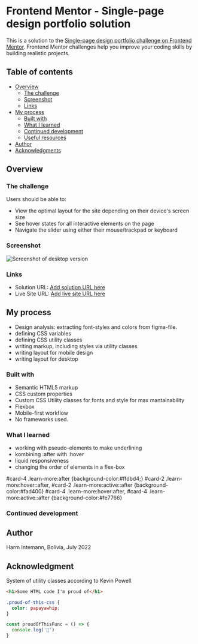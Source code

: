 # Frontend Mentor - Single-page design portfolio solution

This is a solution to the [Single-page design portfolio challenge on Frontend Mentor](https://www.frontendmentor.io/challenges/sunnyside-agency-landing-page-7yVs3B6ef). Frontend Mentor challenges help you improve your coding skills by building realistic projects. 

## Table of contents

- [Overview](#overview)
  - [The challenge](#the-challenge)
  - [Screenshot](#screenshot)
  - [Links](#links)
- [My process](#my-process)
  - [Built with](#built-with)
  - [What I learned](#what-i-learned)
  - [Continued development](#continued-development)
  - [Useful resources](#useful-resources)
- [Author](#author)
- [Acknowledgments](#acknowledgments)


## Overview

### The challenge

Users should be able to:

- View the optimal layout for the site depending on their device's screen size
- See hover states for all interactive elements on the page
- Navigate the slider using either their mouse/trackpad or keyboard

### Screenshot

![Screenshot of desktop version](./Screenshot-desktop.png)


### Links

- Solution URL: [Add solution URL here](https://github.com/ghintema/FrontendMentor_Sunnyside-agency-landingpage.git)
- Live Site URL: [Add live site URL here](https://ghintema.github.io/FrontendMentor_Sunnyside-agency-landingpage/)

## My process
- Design analysis: extracting font-styles and colors from figma-file.
- defining CSS variables
- defining CSS utility classes
- writing markup, including styles via utility classes
- writing layout for mobile design
- writing layout for desktop


### Built with

- Semantic HTML5 markup
- CSS custom properties
- Custom CSS Utility classes for fonts and style for max mantainability 
- Flexbox
- Mobile-first workflow
- No frameworks used.


### What I learned

- working with pseudo-elements to make underlining 
- kombining :after with :hover
- liquid responsiveness 
- changing the order of elements in a flex-box

#card-4 .learn-more:after        {background-color:#ffdbd4;}
#card-2 .learn-more:hover::after,
#card-2 .learn-more:active::after  {background-color:#fad400}
#card-4 .learn-more:hover:after,
#card-4 .learn-more:active::after  {background-color:#fe7766}


### Continued development


## Author

Harm Intemann, Bolivia, July 2022

## Acknowledgment

System of utility classes according to Kevin Powell.

```html
<h1>Some HTML code I'm proud of</h1>
```
```css
.proud-of-this-css {
  color: papayawhip;
}
```
```js
const proudOfThisFunc = () => {
  console.log('🎉')
}
```





